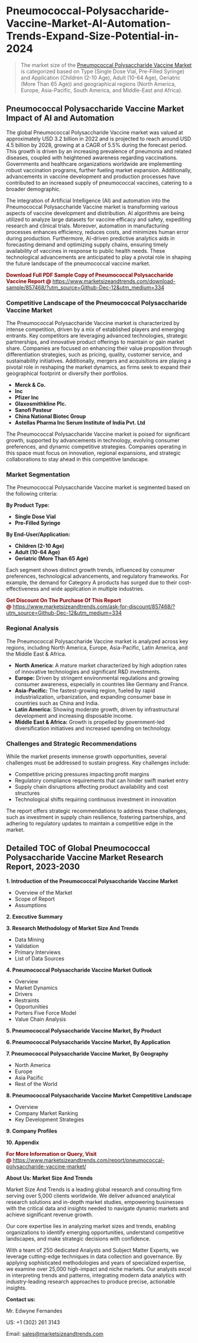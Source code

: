 <H1>Pneumococcal-Polysaccharide-Vaccine-Market-AI-Automation-Trends-Expand-Size-Potential-in-2024</H1><blockquote><p>The market size of the <a href="https://www.marketsizeandtrends.com/download-sample/857468/?utm_source=Github-Dec-12&amp;utm_medium=334" target="_blank">Pneumococcal Polysaccharide Vaccine Market </a>is categorized based on Type (Single Dose Vial, Pre-Filled Syringe) and Application (Children (2-10 Age), Adult (10-64 Age), Geriatric (More Than 65 Age)) and geographical regions (North America, Europe, Asia-Pacific, South America, and Middle-East and Africa).</p></blockquote><p><h2>Pneumococcal Polysaccharide Vaccine Market Impact of AI and Automation</h2><p>The global Pneumococcal Polysaccharide Vaccine market was valued at approximately USD 3.2 billion in 2022 and is projected to reach around USD 4.5 billion by 2028, growing at a CAGR of 5.5% during the forecast period. This growth is driven by an increasing prevalence of pneumonia and related diseases, coupled with heightened awareness regarding vaccinations. Governments and healthcare organizations worldwide are implementing robust vaccination programs, further fueling market expansion. Additionally, advancements in vaccine development and production processes have contributed to an increased supply of pneumococcal vaccines, catering to a broader demographic.</p><p>The integration of Artificial Intelligence (AI) and automation into the Pneumococcal Polysaccharide Vaccine market is transforming various aspects of vaccine development and distribution. AI algorithms are being utilized to analyze large datasets for vaccine efficacy and safety, expediting research and clinical trials. Moreover, automation in manufacturing processes enhances efficiency, reduces costs, and minimizes human error during production. Furthermore, AI-driven predictive analytics aids in forecasting demand and optimizing supply chains, ensuring timely availability of vaccines in response to public health needs. These technological advancements are anticipated to play a pivotal role in shaping the future landscape of the pneumococcal vaccine market.</p></p><p><strong><span style="color: #800000;">Download Full PDF Sample Copy of Pneumococcal Polysaccharide Vaccine Report @</span>&nbsp;</strong><a href="https://www.marketsizeandtrends.com/download-sample/857468/?utm_source=Github-Dec-12&amp;utm_medium=334">https://www.marketsizeandtrends.com/download-sample/857468/?utm_source=Github-Dec-12&amp;utm_medium=334</a></p><h3>Competitive Landscape of the Pneumococcal Polysaccharide Vaccine Market</h3><p>The Pneumococcal Polysaccharide Vaccine market is characterized by intense competition, driven by a mix of established players and emerging entrants. Key competitors are leveraging advanced technologies, strategic partnerships, and innovative product offerings to maintain or gain market share. Companies are focused on enhancing their value proposition through differentiation strategies, such as pricing, quality, customer service, and sustainability initiatives. Additionally, mergers and acquisitions are playing a pivotal role in reshaping the market dynamics, as firms seek to expand their geographical footprint or diversify their portfolios.</p><p><strong><p><ul><li>Merck & Co. </li><li> Inc </li><li> Pfizer Inc </li><li> Glaxosmithkline Plc. </li><li> Sanofi Pasteur </li><li> China National Biotec Group </li><li> Astellas Pharma Inc Serum Institute of India Pvt. Ltd</p></li></ul></p></strong></p><p>The Pneumococcal Polysaccharide Vaccine market is poised for significant growth, supported by advancements in technology, evolving consumer preferences, and dynamic competitive strategies. Companies operating in this space must focus on innovation, regional expansions, and strategic collaborations to stay ahead in this competitive landscape.</p><h3>Market Segmentation</h3><p>The Pneumococcal Polysaccharide Vaccine market is segmented based on the following criteria:</p><p><strong>By Product Type:</strong></p><p><strong><p><ul><li>Single Dose Vial </li><li> Pre-Filled Syringe</p></li></ul></p></strong></p><p><strong>By End-User/Application:</strong></p><p><strong><p><ul><li>Children (2-10 Age) </li><li> Adult (10-64 Age) </li><li> Geriatric (More Than 65 Age)</p></li></ul></p></strong></p><p>Each segment shows distinct growth trends, influenced by consumer preferences, technological advancements, and regulatory frameworks. For example, the demand for Category A products has surged due to their cost-effectiveness and wide application in multiple industries.</p><p><strong><span style="color: #800000;">Get Discount On The Purchase Of This Report @&nbsp;</span></strong><a href="https://www.marketsizeandtrends.com/ask-for-discount/857468/?utm_source=Github-Dec-12&amp;utm_medium=334">https://www.marketsizeandtrends.com/ask-for-discount/857468/?utm_source=Github-Dec-12&amp;utm_medium=334</a></p><h3>Regional Analysis</h3><p>The Pneumococcal Polysaccharide Vaccine market is analyzed across key regions, including North America, Europe, Asia-Pacific, Latin America, and the Middle East &amp; Africa.</p><ul><li><strong>North America:</strong> A mature market characterized by high adoption rates of innovative technologies and significant R&amp;D investments.</li><li><strong>Europe:</strong> Driven by stringent environmental regulations and growing consumer awareness, especially in countries like Germany and France.</li><li><strong>Asia-Pacific:</strong> The fastest-growing region, fueled by rapid industrialization, urbanization, and expanding consumer base in countries such as China and India.</li><li><strong>Latin America:</strong> Showing moderate growth, driven by infrastructural development and increasing disposable income.</li><li><strong>Middle East &amp; Africa:</strong> Growth is propelled by government-led diversification initiatives and increased spending on technology.</li></ul><h3>Challenges and Strategic Recommendations</h3><p>While the market presents immense growth opportunities, several challenges must be addressed to sustain progress. Key challenges include:</p><ul><li>Competitive pricing pressures impacting profit margins</li><li>Regulatory compliance requirements that can hinder swift market entry</li><li>Supply chain disruptions affecting product availability and cost structures</li><li>Technological shifts requiring continuous investment in innovation</li></ul><p>The report offers strategic recommendations to address these challenges, such as investment in supply chain resilience, fostering partnerships, and adhering to regulatory updates to maintain a competitive edge in the market.</p><h2>Detailed TOC of Global Pneumococcal Polysaccharide Vaccine Market Research Report, 2023-2030</h2><p><strong>1. Introduction of the Pneumococcal Polysaccharide Vaccine Market</strong></p><ul><li>Overview of the Market</li><li>Scope of Report</li><li>Assumptions&nbsp;</li></ul><p><strong>2. Executive Summary</strong></p><p><strong>3. Research Methodology of <strong>Market Size And Trends</strong></strong></p><ul><li>Data Mining</li><li>Validation</li><li>Primary Interviews</li><li>List of Data Sources&nbsp;</li></ul><p><strong>4. Pneumococcal Polysaccharide Vaccine Market Outlook</strong></p><ul><li>Overview</li><li>Market Dynamics</li><li>Drivers</li><li>Restraints</li><li>Opportunities</li><li>Porters Five Force Model</li><li>Value Chain Analysis&nbsp;</li></ul><p><strong>5. Pneumococcal Polysaccharide Vaccine Market, By Product</strong></p><p><strong>6. Pneumococcal Polysaccharide Vaccine Market, By Application</strong></p><p><strong>7. Pneumococcal Polysaccharide Vaccine Market, By Geography</strong></p><ul><li>North America</li><li>Europe</li><li>Asia Pacific</li><li>Rest of the World&nbsp;</li></ul><p><strong>8. Pneumococcal Polysaccharide Vaccine Market Competitive Landscape</strong></p><ul><li>Overview</li><li>Company Market Ranking</li><li>Key Development Strategies&nbsp;</li></ul><p><strong>9. Company Profiles</strong></p><p><strong>10. Appendix</strong></p><p><strong><span style="color: #800000;">For More Information or Query, Visit @&nbsp;</span></strong><a href="https://www.marketsizeandtrends.com/report/pneumococcal-polysaccharide-vaccine-market/">https://www.marketsizeandtrends.com/report/pneumococcal-polysaccharide-vaccine-market/</a></p><p></p><p><strong>About Us:&nbsp;Market Size And Trends</strong></p><p>Market Size And Trends&nbsp;is a leading global research and consulting firm serving over 5,000 clients worldwide. We deliver advanced analytical research solutions and in-depth market studies, empowering businesses with the critical data and insights needed to navigate dynamic markets and achieve significant revenue growth.</p><p>Our core expertise lies in analyzing market sizes and trends, enabling organizations to identify emerging opportunities, understand competitive landscapes, and make strategic decisions with confidence.</p><p>With a team of 250 dedicated Analysts and Subject Matter Experts, we leverage cutting-edge techniques in data collection and governance. By applying sophisticated methodologies and years of specialized expertise, we examine over 25,000 high-impact and niche markets. Our analysts excel in interpreting trends and patterns, integrating modern data analytics with industry-leading research approaches to produce precise, actionable insights.</p><p><strong>Contact us:</strong></p><p>Mr. Edwyne Fernandes</p><p>US: +1 (302) 261 3143</p><p>Email: <a href="mailto:sales@marketsizeandtrends.com">sales@marketsizeandtrends.com</a>&nbsp;</p>
